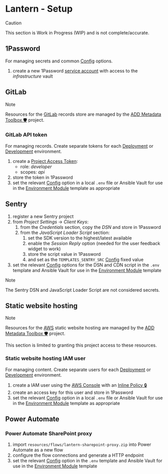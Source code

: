 # Lantern - Setup

> [!CAUTION]
> This section is Work in Progress (WIP) and is not complete/accurate.

## 1Password

For managing secrets and common [Config](/docs/config.md) options.

1. create a new 1Password [service account](https://developer.1password.com/docs/service-accounts/) with access to the
  *infrastructure* vault

## GitLab

> [!NOTE]
> Resources for the [GitLab](/docs/architecture.md#gitlab) records store are managed by the
> [ADD Metadata Toolbox 🛡️](https://gitlab.data.bas.ac.uk/MAGIC/add-metadata-toolbox/-/blob/main/docs/setup.md) project.

### GitLab API token

For managing records. Create separate tokens for each [Deployment](/docs/deployment.md) or [Development](/docs/dev.md)
environment.

1. create a [Project Access Token](https://gitlab.data.bas.ac.uk/felnne/lantern-records-exp/-/settings/access_tokens):
   - role: *developer*
   - scopes: *api*
2. store the token in 1Password
3. set the relevant [Config](/docs/config.md) option in a local `.env` file or Ansible Vault for use in the
  [Environment Module](/docs/deployment.md#environment-module) template as appropriate

## Sentry

1. register a new Sentry project
2. from *Project Settings* -> *Client Keys*:
   1. from the *Credentials* section, copy the *DSN* and store in 1Password
   2. from the *JavaScript Loader Script* section:
      1. set the SDK version to the highest/latest available
      2. enable the *Session Reply* option (needed for the user feedback widget to work)
      3. store the script value in 1Password
      4. and set as the `TEMPLATES_SENTRY_SRC` [Config](/docs/config.md) fixed value
3. set the relevant [Config](/docs/config.md) options for the DSN and CDN script in the `.env` template and Ansible
   Vault for use in the [Environment Module](/docs/deployment.md#environment-module) template

> [!NOTE]
> The Sentry DSN and JavaScript Loader Script are not considered secrets.

## Static website hosting

> [!NOTE]
> Resources for the [AWS](/docs/architecture.md#amazon-s3) static website hosting are managed by the
> [ADD Metadata Toolbox 🛡️](https://gitlab.data.bas.ac.uk/MAGIC/add-metadata-toolbox/-/blob/main/docs/setup.md) project.
>
> This section is limited to granting this project access to these resources.

### Static website hosting IAM user

For managing content. Create separate users for each [Deployment](/docs/deployment.md) or [Development](/docs/dev.md)
environment.

1. create a IAM user using the [AWS Console](http://console.aws.amazon.com) with an
   [Inline Policy 🔒](https://start.1password.com/open/i?a=QSB6V7TUNVEOPPPWR6G7S2ARJ4&v=k34cpwfkqaxp2r56u4aklza6ni&i=6wawslwrjk42cbff7qanfswz6q&h=magic.1password.eu)
2. create an access key for this user and store in 1Password
3. set the relevant [Config](/docs/config.md) option in a local `.env` file or Ansible Vault for use in the
   [Environment Module](/docs/deployment.md#environment-module) template as appropriate

## Power Automate

### Power Automate SharePoint proxy

1. import `resources/flows/lantern-sharepoint-proxy.zip` into Power Automate as a new flow
2. configure the flow connections and generate a HTTP endpoint
3. set the relevant [Config](/docs/config.md) option in the `.env` template and Ansible Vault for use in the
   [Environment Module](/docs/deployment.md#environment-module) template
